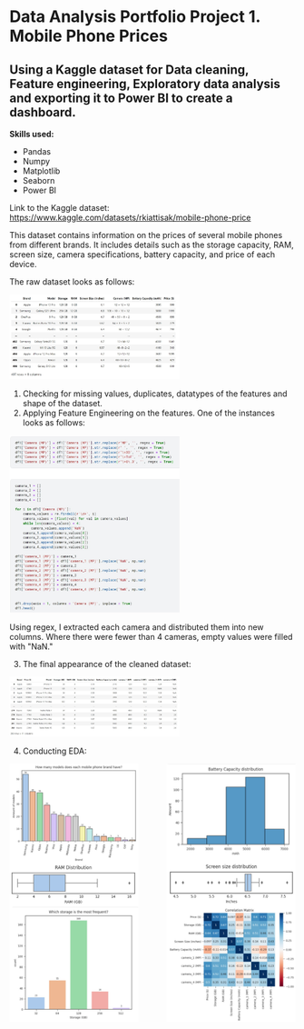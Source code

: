 <h1>Data Analysis Portfolio Project 1. Mobile Phone Prices</h1>

<h2>Using a Kaggle dataset for Data cleaning, Feature engineering, Exploratory data analysis and exporting it to Power BI to create a dashboard.</h2>

**Skills used:**

+ Pandas
+ Numpy
+ Matplotlib
+ Seaborn
+ Power BI

Link to the Kaggle dataset: https://www.kaggle.com/datasets/rkiattisak/mobile-phone-price

This dataset contains information on the prices of several mobile phones from different brands. It includes details such as the storage capacity, RAM, screen size, camera specifications, battery capacity, and price of each device.

The raw dataset looks as follows:

<img src="dataset_raw.JPG" alt="image" width="300" height="auto">

1. Checking for missing values, duplicates, datatypes of the features and shape of the dataset.
2. Applying Feature Engineering on the features. One of the instances looks as follows:

<img src="feature_engineering.JPG" alt="image" width="300" height="auto">

Using regex, I extracted each camera and distributed them into new columns. Where there were fewer than 4 cameras, empty values were filled with "NaN."

3. The final appearance of the cleaned dataset:

<img src="dataset_clean.JPG" alt="image" width="300" height="auto">

4. Conducting EDA:

<div style="display: flex; justify-content: space-between;">
    <img src="p1.JPG" alt="Image 1" width="45%">
    <img src="p5.JPG" alt="Image 2" width="45%">
</div>

<div style="display: flex; justify-content: space-between;">
    <img src="p2.JPG" alt="Image 1" width="45%">
    <img src="p4.JPG" alt="Image 2" width="45%">
</div>

<div style="display: flex; justify-content: space-between;">
    <img src="p3.JPG" alt="Image 1" width="45%">
    <img src="p6.JPG" alt="Image 2" width="45%">
</div>

